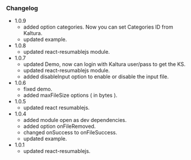 ### Changelog
- 1.0.9
    - added option categories. Now you can set Categories ID from Kaltura.
    - updated example.
- 1.0.8
    - updated react-resumablejs module.
- 1.0.7
    - updated Demo, now can login with Kaltura user/pass to get the KS.
    - updated react-resumablejs module.
    - added disableInput option to enable or disable the input file.
- 1.0.6
    - fixed demo.
    - added maxFileSize options ( in bytes ).
- 1.0.5
    - updated react resumablejs.
- 1.0.4
    - added module open as dev dependencies.
    - added option onFileRemoved.
    - changed onSuccess to onFileSuccess.
    - updated example.
- 1.0.1
    - updated react-resumablejs.